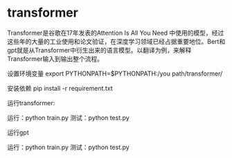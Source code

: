 # transformer 
Transformer是谷歌在17年发表的Attention Is All You Need 中使用的模型，经过这些年的大量的工业使用和论文验证，在深度学习领域已经占据重要地位。Bert和gpt就是从Transformer中衍生出来的语言模型。以翻译为例，来解释Transformer输入到输出整个流程。

设置环境变量
export PYTHONPATH=$PYTHONPATH:/you path/transformer/

安装依赖
pip install -r requirement.txt 

运行transformer:

运行：python train.py 
测试：python test.py

运行gpt

运行：python train.py 
测试：python test.py